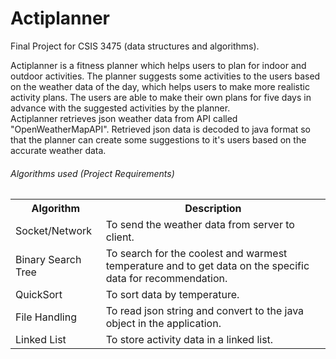 # Actiplanner
Final Project for CSIS 3475 (data structures and algorithms).

Actiplanner is a fitness planner which helps users to plan for indoor and outdoor activities. The planner suggests some activities to the users based on the weather data of the day, which helps users to make more realistic activity plans. The users are able to make their own plans for five days in advance with the suggested activities by the planner.<br />
Actiplanner retrieves json weather data from API called "OpenWeatherMapAPI". Retrieved json data is decoded to java format so that the planner can create some suggestions to it's users based on the accurate weather data. 

<h6>Algorithms used (Project Requirements)</h6>
<table>
  <tr>
    <th>Algorithm</th>
    <th>Description</th>
  </tr>
    <td>Socket/Network</td>
    <td>To send the weather data from server to client.</td>
  <tr>
    <td>Binary Search Tree</td>
    <td>To search for the coolest and warmest temperature and to get data on the specific data for recommendation.</td>
  </tr>
    <td>QuickSort</td>
    <td>To sort data by temperature.</td>
  <tr>
    <td>File Handling</td>
    <td>To read json string and convert to the java object in the application.</td>
  </tr>
  <tr>
    <td>Linked List</td>
    <td>To store activity data in a linked list.</td>
  </tr>
</table>
